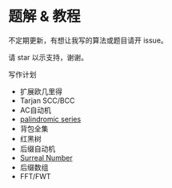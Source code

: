 # 题解 & 教程

不定期更新，有想让我写的算法或题目请开 issue。

请 star 以示支持，谢谢。

写作计划
- 扩展欧几里得
- Tarjan SCC/BCC
- AC自动机
- [palindromic series](https://codeforces.com/blog/entry/19193)
- 背包全集
- 红黑树
- 后缀自动机
- [Surreal Number](https://www.whitman.edu/Documents/Academics/Mathematics/Grimm.pdf)
- 后缀数组
- FFT/FWT
